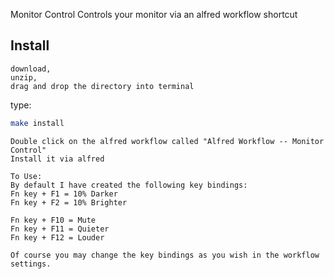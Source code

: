 
Monitor Control
Controls your monitor via an alfred workflow shortcut

Install
----
```
download, 
unzip, 
drag and drop the directory into terminal
```

type: 
```bash
make install
```

```
Double click on the alfred workflow called "Alfred Workflow -- Monitor Control"
Install it via alfred
```

```
To Use: 
By default I have created the following key bindings:
Fn key + F1 = 10% Darker
Fn key + F2 = 10% Brighter 

Fn key + F10 = Mute
Fn key + F11 = Quieter
Fn key + F12 = Louder

Of course you may change the key bindings as you wish in the workflow settings. 
```


